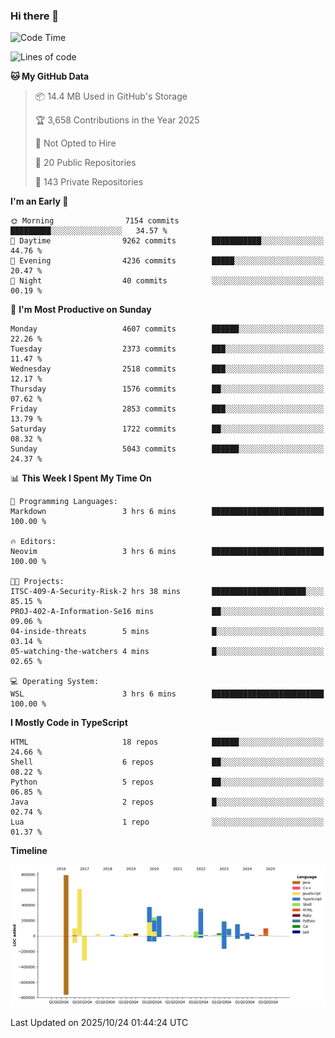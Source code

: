 ### Hi there 👋

<!--
**Clumsy-Coder/Clumsy-Coder** is a ✨ _special_ ✨ repository because its `README.md` (this file) appears on your GitHub profile.

Here are some ideas to get you started:

- 🔭 I’m currently working on ...
- 🌱 I’m currently learning ...
- 👯 I’m looking to collaborate on ...
- 🤔 I’m looking for help with ...
- 💬 Ask me about ...
- 📫 How to reach me: ...
- 😄 Pronouns: ...
- ⚡ Fun fact: ...
-->

<!-- anmol098/waka-readme-stats -->
<!--START_SECTION:waka-->
![Code Time](http://img.shields.io/badge/Code%20Time-1%2C366%20hrs%2030%20mins-blue)

![Lines of code](https://img.shields.io/badge/From%20Hello%20World%20I%27ve%20Written-3.6%20million%20lines%20of%20code-blue)

**🐱 My GitHub Data** 

> 📦 14.4 MB Used in GitHub's Storage 
 > 
> 🏆 3,658 Contributions in the Year 2025
 > 
> 🚫 Not Opted to Hire
 > 
> 📜 20 Public Repositories 
 > 
> 🔑 143 Private Repositories 
 > 
**I'm an Early 🐤** 

```text
🌞 Morning                7154 commits        █████████░░░░░░░░░░░░░░░░   34.57 % 
🌆 Daytime                9262 commits        ███████████░░░░░░░░░░░░░░   44.76 % 
🌃 Evening                4236 commits        █████░░░░░░░░░░░░░░░░░░░░   20.47 % 
🌙 Night                  40 commits          ░░░░░░░░░░░░░░░░░░░░░░░░░   00.19 % 
```
📅 **I'm Most Productive on Sunday** 

```text
Monday                   4607 commits        ██████░░░░░░░░░░░░░░░░░░░   22.26 % 
Tuesday                  2373 commits        ███░░░░░░░░░░░░░░░░░░░░░░   11.47 % 
Wednesday                2518 commits        ███░░░░░░░░░░░░░░░░░░░░░░   12.17 % 
Thursday                 1576 commits        ██░░░░░░░░░░░░░░░░░░░░░░░   07.62 % 
Friday                   2853 commits        ███░░░░░░░░░░░░░░░░░░░░░░   13.79 % 
Saturday                 1722 commits        ██░░░░░░░░░░░░░░░░░░░░░░░   08.32 % 
Sunday                   5043 commits        ██████░░░░░░░░░░░░░░░░░░░   24.37 % 
```


📊 **This Week I Spent My Time On** 

```text
💬 Programming Languages: 
Markdown                 3 hrs 6 mins        █████████████████████████   100.00 % 

🔥 Editors: 
Neovim                   3 hrs 6 mins        █████████████████████████   100.00 % 

🐱‍💻 Projects: 
ITSC-409-A-Security-Risk-2 hrs 38 mins       █████████████████████░░░░   85.15 % 
PROJ-402-A-Information-Se16 mins             ██░░░░░░░░░░░░░░░░░░░░░░░   09.06 % 
04-inside-threats        5 mins              █░░░░░░░░░░░░░░░░░░░░░░░░   03.14 % 
05-watching-the-watchers 4 mins              █░░░░░░░░░░░░░░░░░░░░░░░░   02.65 % 

💻 Operating System: 
WSL                      3 hrs 6 mins        █████████████████████████   100.00 % 
```

**I Mostly Code in TypeScript** 

```text
HTML                     18 repos            ██████░░░░░░░░░░░░░░░░░░░   24.66 % 
Shell                    6 repos             ██░░░░░░░░░░░░░░░░░░░░░░░   08.22 % 
Python                   5 repos             ██░░░░░░░░░░░░░░░░░░░░░░░   06.85 % 
Java                     2 repos             █░░░░░░░░░░░░░░░░░░░░░░░░   02.74 % 
Lua                      1 repo              ░░░░░░░░░░░░░░░░░░░░░░░░░   01.37 % 
```



**Timeline**

![Lines of Code chart](https://raw.githubusercontent.com/Clumsy-Coder/Clumsy-Coder/main/assets/bar_graph.png)


 Last Updated on 2025/10/24 01:44:24 UTC
<!--END_SECTION:waka-->
